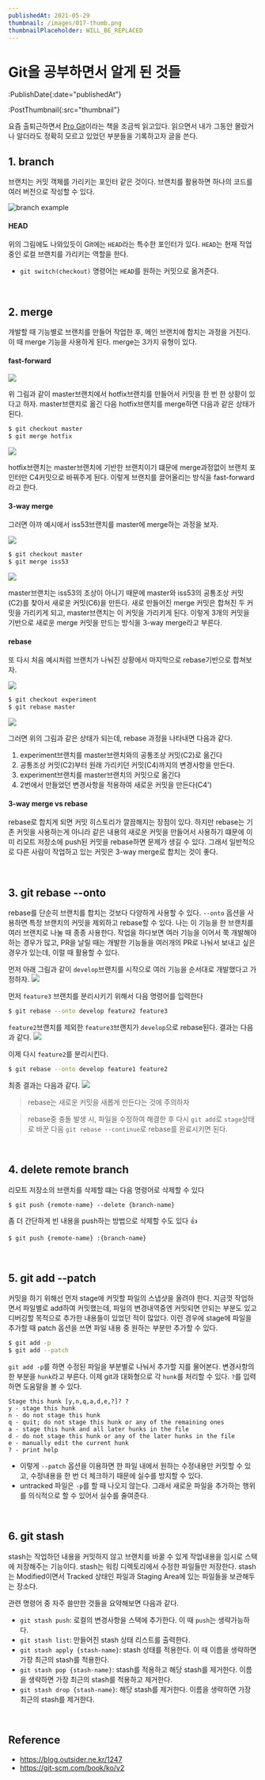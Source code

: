 ```yaml
---
publishedAt: 2021-05-29
thumbnail: /images/017-thumb.png
thumbnailPlaceholder: WILL_BE_REPLACED
---
```


# Git을 공부하면서 알게 된 것들

:PublishDate{:date="publishedAt"}

:PostThumbnail{:src="thumbnail"}

요즘 출퇴근하면서 [Pro Git](https://git-scm.com/book/ko/v2)이라는 책을 조금씩 읽고있다. 읽으면서 내가 그동안 몰랐거나 알더라도 정확히 모르고 있었던 부분들을 기록하고자 글을 쓴다.

## 1. branch

브랜치는 커밋 객체를 가리키는 포인터 같은 것이다. 브랜치를 활용하면 하나의 코드를 여러 버전으로 작성할 수 있다.

![branch example](/images/017-01.png)

#### HEAD

위의 그림에도 나와있듯이 Git에는 `HEAD`라는 특수한 포인터가 있다. `HEAD`는 현재 작업중인 로컬 브랜치를 가리키는 역할을 한다.

- `git switch(checkout)` 명령어는 `HEAD`를 원하는 커밋으로 옮겨준다.

<br>

## 2. merge

개발할 때 기능별로 브랜치를 만들어 작업한 후, 메인 브랜치에 합치는 과정을 거친다. 이 때 merge 기능을 사용하게 된다.
merge는 3가지 유형이 있다.

#### fast-forward

![](/images/017-02.png)

위 그림과 같이 master브랜치에서 hotfix브랜치를 만들어서 커밋을 한 번 한 상황이 있다고 하자.
master브랜치로 옮긴 다음 hotfix브랜치를 merge하면 다음과 같은 상태가 된다.

```bash
$ git checkout master
$ git merge hotfix
```

![](/images/017-03.png)

hotfix브랜치는 master브랜치에 기반한 브랜치이기 떄문에 merge과정없이 브랜치 포인터만 C4커밋으로 바꿔주게 된다. 이렇게 브랜치를 끌어올리는 방식을 fast-forward라고 한다.

#### 3-way merge

그러면 아까 예시에서 iss53브랜치를 master에 merge하는 과정을 보자.

![](/images/017-04.png)

```bash
$ git checkout master
$ git merge iss53
```

![](/images/017-05.png)

master브랜치는 iss53의 조상이 아니기 때문에 master와 iss53의 공통조상 커밋(C2)를 찾아서 새로운 커밋(C6)을 만든다. 새로 만들어진 merge 커밋은 합쳐진 두 커밋을 가리키게 되고, master브랜치는 이 커밋을 가리키게 된다.
이렇게 3개의 커밋을 기반으로 새로운 merge 커밋을 만드는 방식을 3-way merge라고 부른다.

#### rebase

또 다시 처음 예시처럼 브랜치가 나눠진 상황에서 마지막으로 rebase기반으로 합쳐보자.

![](/images/017-06.png)

```bash
$ git checkout experiment
$ git rebase master
```

![](/images/017-07.png)

그러면 위의 그림과 같은 상태가 되는데, rebase 과정을 나타내면 다음과 같다.

1. experiment브랜치를 master브랜치와의 공통조상 커밋(C2)로 옮긴다
2. 공통조상 커밋(C2)부터 원래 가리키던 커밋(C4)까지의 변경사항을 만든다.
3. experiment브랜치를 master브랜치의 커밋으로 옮긴다
4. 2번에서 만들었던 변경사항을 적용하여 새로운 커밋을 만든다(C4')

#### 3-way merge vs rebase

rebase로 합치게 되면 커밋 히스토리가 깔끔해지는 장점이 있다. 하지만 rebase는 기존 커밋을 사용하는게 아니라 같은 내용의 새로운 커밋을 만들어서 사용하기 떄문에 이미 리모트 저장소에 push된 커밋을 rebase하면 문제가 생길 수 있다.
그래서 일반적으로 다른 사람이 작업하고 있는 커밋은 3-way merge로 합치는 것이 좋다.

<br>

## 3. git rebase --onto

rebase를 단순히 브랜치를 합치는 것보다 다양하게 사용할 수 있다. `--onto` 옵션을 사용하면 특정 브랜치의 커밋을 제외하고 rebase할 수 있다.
나는 이 기능을 한 브랜치를 여러 브랜치로 나눌 때 종종 사용한다. 작업을 하다보면 여러 기능을 이어서 쭉 개발해야 하는 경우가 많고, PR을 날릴 때는 개발한 기능들을 여러개의 PR로 나눠서 보내고 싶은 경우가 있는데, 이럴 때 활용할 수 있다.

먼저 아래 그림과 같이 `develop`브랜치를 시작으로 여러 기능을 순서대로 개발했다고 가정하자.
![](/images/017-08.png)

먼저 `feature3` 브랜치를 분리시키기 위해서 다음 명령어를 입력한다

```bash
$ git rebase --onto develop feature2 feature3
```

`feature2`브랜치를 제외한 `feature3`브랜치가 `develop`으로 rebase된다. 결과는 다음과 같다.
![](/images/017-09.png)

이제 다시 `feature2`를 분리시킨다.

```bash
$ git rebase --onto develop feature1 feature2
```

최종 결과는 다음과 같다.
![](/images/017-10.png)

> rebase는 새로운 커밋을 새롭게 만든다는 것에 주의하자

> rebase중 충돌 발생 시, 파일을 수정하여 해결한 후 다시 `git add`로 `stage`상태로 바꾼 다음 `git rebase --continue`로 rebase를 완료시키면 된다.

<br>

## 4. delete remote branch

리모트 저장소의 브랜치를 삭제할 떄는 다음 명령어로 삭제할 수 있다

```
$ git push {remote-name} --delete {branch-name}
```

좀 더 간단하게 빈 내용을 push하는 방법으로 삭제할 수도 있다 👍

```bash
$ git push {remote-name} :{branch-name}
```

<br>

## 5. git add --patch

커밋을 하기 위해선 먼저 stage에 커밋할 파일의 스냅샷을 올려야 한다. 지금껏 작업하면서 파일별로 add하여 커밋했는데, 파일의 변경내역중엔 커밋되면 안되는 부분도 있고 디버깅할 목적으로 추가한 내용들이 있었던 적이 많았다.
이런 경우에 stage에 파일을 추가할 때 patch 옵션을 쓰면 파일 내용 중 원하는 부분만 추가할 수 있다.

```bash
$ git add -p
$ git add --patch
```

`git add -p`를 하면 수정된 파일을 부분별로 나눠서 추가할 지를 물어본다. 변경사항의 한 부분을 `hunk`라고 부른다. 이제 git과 대화형으로 각 `hunk`를 처리할 수 있다. `?`를 입력하면 도움말을 볼 수 있다.

```text
Stage this hunk [y,n,q,a,d,e,?]? ?
y - stage this hunk
n - do not stage this hunk
q - quit; do not stage this hunk or any of the remaining ones
a - stage this hunk and all later hunks in the file
d - do not stage this hunk or any of the later hunks in the file
e - manually edit the current hunk
? - print help
```

- 이렇게 `--patch` 옵션을 이용하면 한 파일 내에서 원하는 수정내용만 커밋할 수 있고, 수정내용을 한 번 더 체크하기 때문에 실수를 방지할 수 있다.
- untracked 파일은 `-p`를 할 때 나오지 않는다. 그래서 새로운 파일을 추가하는 행위를 의식적으로 할 수 있어서 실수를 줄여준다.

<br>

## 6. git stash

stash는 작업하던 내용을 커밋하지 않고 브랜치를 바꿀 수 있게 작업내용을 임시로 스택에 저장해주는 기능이다.
stash는 워킹 디렉토리에서 수정한 파일들만 저장한다. stash는 Modified이면서 Tracked 상태인 파일과 Staging Area에 있는 파일들을 보관해두는 장소다.

관련 명령어 중 자주 쓸만한 것들을 요약해보면 다음과 같다.

- `git stash push`: 로컬의 변경사항을 스택에 추가한다. 이 때 `push`는 생략가능하다.
- `git stash list`: 만들어진 stash 상태 리스트를 출력한다.
- `git stash apply {stash-name}`: stash 상태를 적용한다. 이 때 이름을 생략하면 가장 최근의 stash를 적용한다.
- `git stash pop {stash-name}`: stash를 적용하고 해당 stash를 제거한다. 이름을 생략하면 가장 최근의 stash를 적용하고 제거한다.
- `git stash drop {stash-name}`: 해당 stash를 제거한다. 이름을 생략하면 가장 최근의 stash를 제거한다.

<br>

## Reference

- https://blog.outsider.ne.kr/1247
- https://git-scm.com/book/ko/v2
